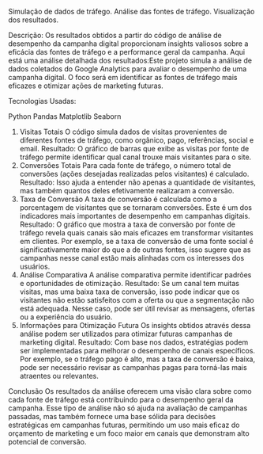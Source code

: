 Simulação de dados de tráfego.
Análise das fontes de tráfego.
Visualização dos resultados.

Descrição:
Os resultados obtidos a partir do código de análise de desempenho da campanha digital proporcionam insights valiosos sobre a eficácia das fontes de tráfego e a performance geral da campanha. Aqui está uma análise detalhada dos resultados:Este projeto simula a análise de dados coletados do Google Analytics para avaliar o desempenho de uma campanha digital. O foco será em identificar as fontes de tráfego mais eficazes e otimizar ações de marketing futuras.

Tecnologias Usadas:

Python
Pandas
Matplotlib
Seaborn

1. Visitas Totais
O código simula dados de visitas provenientes de diferentes fontes de tráfego, como orgânico, pago, referências, social e email.
Resultado: O gráfico de barras que exibe as visitas por fonte de tráfego permite identificar qual canal trouxe mais visitantes para o site.
2. Conversões Totais
Para cada fonte de tráfego, o número total de conversões (ações desejadas realizadas pelos visitantes) é calculado.
Resultado: Isso ajuda a entender não apenas a quantidade de visitantes, mas também quantos deles efetivamente realizaram a conversão.
3. Taxa de Conversão
A taxa de conversão é calculada como a porcentagem de visitantes que se tornaram conversões. Este é um dos indicadores mais importantes de desempenho em campanhas digitais.
Resultado: O gráfico que mostra a taxa de conversão por fonte de tráfego revela quais canais são mais eficazes em transformar visitantes em clientes. Por exemplo, se a taxa de conversão de uma fonte social é significativamente maior do que a de outras fontes, isso sugere que as campanhas nesse canal estão mais alinhadas com os interesses dos usuários.
4. Análise Comparativa
A análise comparativa permite identificar padrões e oportunidades de otimização.
Resultado: Se um canal tem muitas visitas, mas uma baixa taxa de conversão, isso pode indicar que os visitantes não estão satisfeitos com a oferta ou que a segmentação não está adequada. Nesse caso, pode ser útil revisar as mensagens, ofertas ou a experiência do usuário.
5. Informações para Otimização Futura
Os insights obtidos através dessa análise podem ser utilizados para otimizar futuras campanhas de marketing digital.
Resultado: Com base nos dados, estratégias podem ser implementadas para melhorar o desempenho de canais específicos. Por exemplo, se o tráfego pago é alto, mas a taxa de conversão é baixa, pode ser necessário revisar as campanhas pagas para torná-las mais atraentes ou relevantes.

Conclusão
Os resultados da análise oferecem uma visão clara sobre como cada fonte de tráfego está contribuindo para o desempenho geral da campanha. Esse tipo de análise não só ajuda na avaliação de campanhas passadas, mas também fornece uma base sólida para decisões estratégicas em campanhas futuras, permitindo um uso mais eficaz do orçamento de marketing e um foco maior em canais que demonstram alto potencial de conversão.
